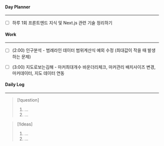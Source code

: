 
#### Day Planner
---
- [ ] 하루 1회 프론트엔드 지식 및 Next.js 관련 기술 정리하기


#### Work
---
- [ ] (2:00) 인구분석 - 범례라인 데이터 범위계산식 예외 수정 (최대값이 작을 때 발생하는 문제)
- [ ] (3:00) 지도로보는김해 - 마커최대개수 바운더리체크, 마커관리 배치사이즈 변경, 마커데이터, 지도 데이터 연동


#### Daily Log
---
> [!question]
> 1. ...
> 2. ...

> [!Ideas]
> 1. ...
> 2. ...



